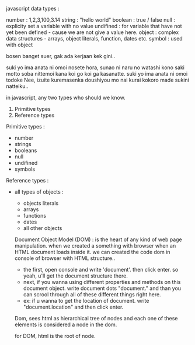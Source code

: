javascript data types :

number : 1,2,3,100,3.14
string : "hello world"
boolean : true / false
null : explicity set a variable with no value
undifined : for variable that have not yet been defined - cause we are not give a value here.
object : complex data structures - arrays, object literals, function, dates etc.
symbol : used with object


bosen banget suer, gak ada kerjaan kek gini..

suki yo
ima anata ni omoi nosete
hora, sunao ni naru no watashi
kono saki motto soba nittemoi kana
koi go koi ga kasanatte. 
suki yo
ima anata ni omoi todoke 
Nee, izuite kuremasenka
doushiyou mo nai kurai
kokoro made sukini natteiku..


in javascript, any two types who should we know.
1. Primitive types
2. Reference types

Primitive types :
- number
- strings
- booleans
- null
- undifined
- symbols


Reference types :
- all types of objects : 
  - objects literals
  - arrays
  - functions
  - dates
  - all other objects
  
  Document Object Model (DOM) : is the heart of any kind of web page manipulation.
  when we created a something with browser when an HTML document loads inside it.
  we can created the code dom in console of browser with HTML structure..

  - the first, open console and write 'document'. then click enter. so yeah, u'll get the document structure there.
  - next, if you wanna using different properties and methods on this document object. write document dots "document." and than you can scrool through all of these different things right here.
  - ex: if u wanna to get the location of document. write "document.location" and then click enter.

  Dom, sees html as hierarchical tree of nodes and each one of these elements is considered a node in the dom.

  for DOM, html is the root of node.
